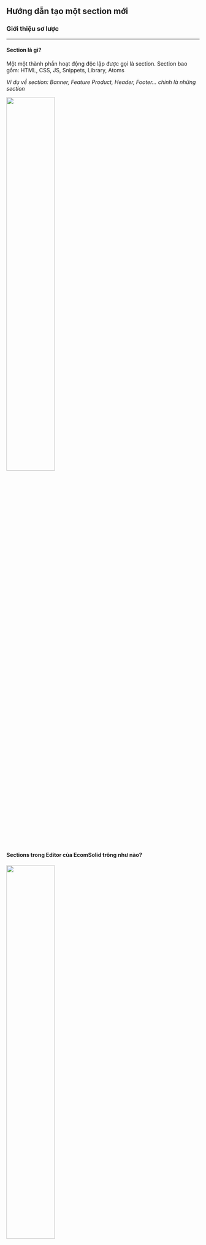 ## Hướng dẫn tạo một section mới

### Giới thiệu sơ lược
------------------------

#### Section là gì?

Một một thành phần hoạt động độc lập được gọi là section. Section bao gồm: HTML, CSS, JS, Snippets, Library, Atoms

*Ví dụ về section: Banner, Feature Product, Header, Footer... chính là những section*

<img width="50%" src="/images/ecomsolid/section.png">

#### Sections trong Editor của EcomSolid trông như nào?

<img width="50%" src="/images/ecomsolid/section-in-editor.png">

> Bên tay trái còn rất nhiều sections khác, các sections sẽ được lặp ghép với nhau để tạo thành một templates hoàn thiện

#### Cơ chế hoạt động của Sections

<img width="50%" src="/images/ecomsolid/section-work.png">

**Các bước render một sections:**

**Bước 1:** Snippets sẽ được parse sang settings dạng
```json
{
  "textHeading": "This is value text Heading",
  "sizeHeading": "14px",
}
```
**Bước 2:** Settings sẽ được render cùng HTML, CSS, JS bằng template engine EJS
```js
EJS.render(html: "<div style='font-size:<%-sizeHeading%>'><%-textHeading%></div>", settings: {
  "textHeading": "This is value text Heading",
  "sizeHeading": "14px",
})
```
> Các biến `textHeading` và `sizeHeading` sẽ được replace vào vị trí mong muốn.
> Và kết quả là: `<div style='font-size:14px'>This is value text Heading</div>`

**Bước 3:** Thư viện(library) được thêm vào
> Các Link của thư viện sẽ được thêm vào website để script có thể bắt đầu thực thi

**Bước 4:** Append CSS/HTML/JS lần lượt theo thứ tự vào Editor
> Đối với việc publish template lên shopify thì sẽ có sự thay đổi. Chúng ta sẽ đưa HTML/CSS/JS lên Shopify qua API

#### Lập trình EJS cơ bản

Trong EcomSolid chúng ta sử dụng template engine là EJS để code section.

Tại sao tôi lại chọn EJS?

- EJS là một template engine khá giống php, nó có thể viết linh hoạt lồng trong HTML, CSS, JS.
- Nó có cú pháp của Javascript nên việc các bạn đã có sẵn kiến thức cơ bản dễ dàng tiếp cận.
- Nó giúp bạn biết thêm về NodeJS để nếu có muốn học ở tương lai thì khá dễ dàng.
- EJS là một template engine phổ biến ở NodeJS và khá thân thuộc với nhiều người nên đó là một lợi thế lớn khi có thành viên mới.

**Cú pháp:**

1, Câu lệnh điều kiện IF

```js
<% let name = "EcomSolid"  %>
<% if (name) { %>
  <h2><%- name %></h2>
<% } %>
```
2, Vòng lặp For
```js
<% let users = ["Thành", "Vinh", "Trang"] %>
<% for (let i = 0; i < users.length; i++) { %>
  <h1><%- users[i] %></h1>
<% } %>
```

>[!tip]
>Chúng ta sẽ có một bài dài hơn về EJS tại đây.

### Sơ lược về quy trình
------------------------

**Các bước thực hiện tạo một section thường chia làm 5 giai đoạn:**
- Giai đoạn 1: Hoàn thiện base section. Giúp người code định hình được layout ban đầu cho section của mình.
  - Tạo một HTML base
  - Tạo một Snippets base
- Giai đoạn 2: Style cho section. Khi chúng ta có cấu trúc html hoàn thiện của section, thì việc triển khai style sẽ làm rõ hơn về hình dáng của section.
  - Gắn class vào bên HTML
  - Viết SCSS để định nghĩa style
  - Định nghĩa thêm Snippets
- Giai đoạn 3: Bổ xung tính năng cho Snippets nếu cần.
- Giai đoạn 4: Test lại toàn bộ chức năng của Snippets với Style và cấu trúc HTML hiện tại để đảm bảo mọi options đều hoạt động bình thường.
- Giai đoạn 5: Deploy lên server DEV và yêu cầu người review.


### Tạo một section cơ bản
------------------------

#### Bước 1: Tạo base HTML
------------------------

```html
<section class="gt_section-<%=id%> <%=extraClass%>" data-name="<%=name%>">
  <Box attribute="contentWapper">
    <Button attribute="buttonAddToCart"/>
  </Box>
</section>
```
- `gt_section-<%=id%>`: giúp định nghĩa class duy nhất của section.
- `<%=extraClass%>`: Định nghĩa các class custom của section như: Animation, Visibility...
- `data-name="<%=name%>"`: Hiển thị tên tương ứng trong Editor để giúp kiểm tra lỗi dễ dàng hơn.
- `Box, Button`: Tên của các atoms (<a href="#/ecomsolid/atoms?id=danh-sách-atoms" target="_blank">thông tin chi tiết</a>)
- `attribute="contentWapper"`: Định nghĩa này sẽ ánh xạ tương ứng đến bên snippets

>[!tip]
> Tìm hiểu thêm về HTML kết nối với snippets (<a href="/#/ecomsolid/html?id=làm-việc-với-atoms" target="_blank">Hướng dẫn chi tiết</a>)

#### Bước 2: Tạo base Snippets
------------------------
```json
[
  {
    "id": "content",
    "settings": [
      {
        "id": "tree",
        "attribute": "tree",
        "type": "tree",
        "reference": "html",
        "value": [
          {
            "attribute": "contentWapper",
            "atom": "Box",
            "title": "Box",
            "children": [
              {
                "attribute": "buttonAddToCart",
                "atom": "Button",
                "title": "Button",
                "value": "Add To Cart"
              }
            ]
          }
        ]
      }
    ]
  },
  {
    "id": "design",
    "settings": []
  }
]
```
Bạn cần tìm hiểu cấu tạo của snippets (<a href="#/ecomsolid/snippets" target="_blank">hướng dẫn chi tiết</a>)

#### Bước 3: Style cho bộ khung đã được tạo ra bằng HTML + Snippets
------------------------
```scss
.gt_section-1 {
  /* width: <%=sizeIcon%>;*/
  /* height: <%=sizeIcon%>;*/
  .gt_icon {
    display: flex;
    align-items: center;
    width: 100%;
    height: 100%;
    /* color: <%=iconColor%>; */
  }
  &:hover {
    .gt_icon {
      /* color: <%=iconHoverColor%>; */
    }
  }
}

```
Bạn cần xem trước cách để tạo style cho section (<a href="#" target="_blank">Hướng dẫn chi tiết</a>)

**Lưu ý:**
- Bạn cần ưu tiên dùng class global đã được định nghĩa (<a href="#" target="_blank">Thông tin về class global</a>)
- Bạn có thể gắn thêm class để style
- Không được sử dụng ID trong HTML